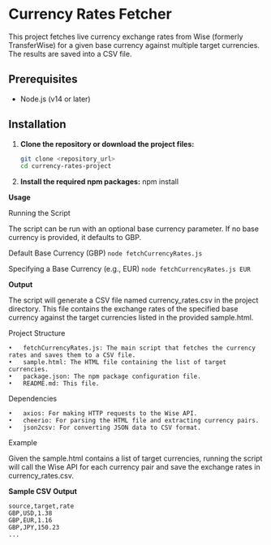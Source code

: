 # Currency Rates Fetcher

This project fetches live currency exchange rates from Wise (formerly TransferWise) for a given base currency against multiple target currencies. The results are saved into a CSV file.

## Prerequisites

- Node.js (v14 or later)

## Installation

1. **Clone the repository or download the project files:**

   ```sh
   git clone <repository_url>
   cd currency-rates-project
   ```

2. **Install the required npm packages:**
   npm install

**Usage**

Running the Script

The script can be run with an optional base currency parameter. If no base currency is provided, it defaults to GBP.

Default Base Currency (GBP)
`node fetchCurrencyRates.js`

Specifying a Base Currency (e.g., EUR)
`node fetchCurrencyRates.js EUR`

**Output**

The script will generate a CSV file named currency_rates.csv in the project directory. This file contains the exchange rates of the specified base currency against the target currencies listed in the provided sample.html.

Project Structure

    •	fetchCurrencyRates.js: The main script that fetches the currency rates and saves them to a CSV file.
    •	sample.html: The HTML file containing the list of target currencies.
    •	package.json: The npm package configuration file.
    •	README.md: This file.

Dependencies

    •	axios: For making HTTP requests to the Wise API.
    •	cheerio: For parsing the HTML file and extracting currency pairs.
    •	json2csv: For converting JSON data to CSV format.

Example

Given the sample.html contains a list of target currencies, running the script will call the Wise API for each currency pair and save the exchange rates in currency_rates.csv.

**Sample CSV Output**

```[csv]
source,target,rate
GBP,USD,1.38
GBP,EUR,1.16
GBP,JPY,150.23
...
```
